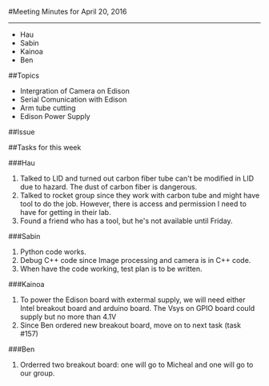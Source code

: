 ﻿#Meeting Minutes for April 20, 2016
***
- Hau
- Sabin
- Kainoa
- Ben

##Topics

- Intergration of Camera on Edison
- Serial Comunication with Edison
- Arm tube cutting
- Edison Power Supply

##Issue

##Tasks for this week

###Hau
1. Talked to LID and turned out carbon fiber tube can't be modified in LID due to hazard. The dust of carbon fiber is dangerous. 
2. Talked to rocket group since they work with carbon tube and might have tool to do the job. However, there is access and permission I need to have for getting in their lab.
3. Found a friend who has a tool, but he's not available until Friday.   

###Sabin
1. Python code works. 
2. Debug C++ code since Image processing and camera is in C++ code. 
3. When have the code working, test plan is to be written.

###Kainoa
1. To power the Edison board with extermal supply, we will need either Intel breakout board and arduino board. The Vsys on GPIO board could supply but no more than 4.1V
2. Since Ben ordered new breakout board, move on to next task (task #157)

###Ben 
1. Orderred two breakout board: one will go to Micheal and one will go to our group. 
